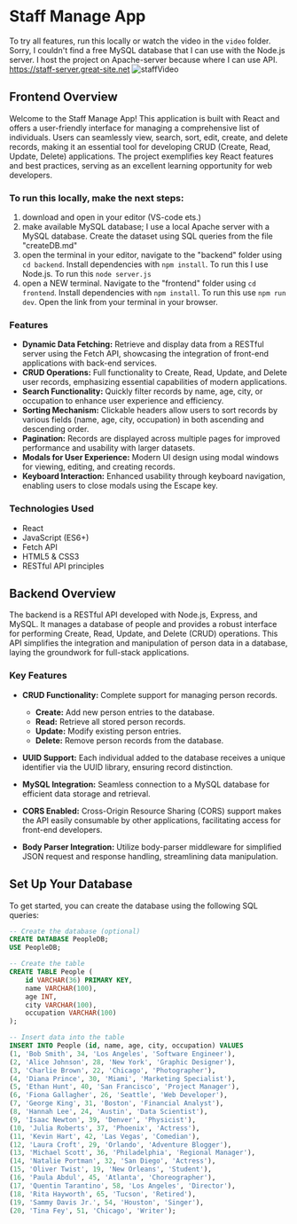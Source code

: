 # Staff Manage App
To try all features, run this locally or watch the video in the ```video``` folder. Sorry, I couldn't find a free MySQL database that I can use with the Node.js server. I host the project on Apache-server because where I can use API. https://staff-server.great-site.net
![staffVideo](https://github.com/user-attachments/assets/d371740f-39a8-470f-aa07-bc71809a7f68)

## Frontend Overview

Welcome to the Staff Manage App! This application is built with React and offers a user-friendly interface for managing a comprehensive list of individuals. Users can seamlessly view, search, sort, edit, create, and delete records, making it an essential tool for developing CRUD (Create, Read, Update, Delete) applications. The project exemplifies key React features and best practices, serving as an excellent learning opportunity for web developers.

### To run this locally, make the next steps:
1) download and open in your editor (VS-code ets.)
2) make available MySQL database; I use a local Apache server with a MySQL database. Create the dataset using SQL queries from the file "createDB.md"
3) open the terminal in your editor, navigate to the "backend" folder using ```cd backend```. Install dependencies with ```npm install```. To run this I use Node.js. To run this ```node server.js```
4) open a NEW terminal. Navigate to the "frontend" folder using ```cd frontend```. Install dependencies with ```npm install```. To run this use ```npm run dev```. Open the link from your terminal in your browser.
   
### Features

- **Dynamic Data Fetching:** Retrieve and display data from a RESTful server using the Fetch API, showcasing the integration of front-end applications with back-end services.
- **CRUD Operations:** Full functionality to Create, Read, Update, and Delete user records, emphasizing essential capabilities of modern applications.
- **Search Functionality:** Quickly filter records by name, age, city, or occupation to enhance user experience and efficiency.
- **Sorting Mechanism:** Clickable headers allow users to sort records by various fields (name, age, city, occupation) in both ascending and descending order.
- **Pagination:** Records are displayed across multiple pages for improved performance and usability with larger datasets.
- **Modals for User Experience:** Modern UI design using modal windows for viewing, editing, and creating records.
- **Keyboard Interaction:** Enhanced usability through keyboard navigation, enabling users to close modals using the Escape key.

### Technologies Used

- React
- JavaScript (ES6+)
- Fetch API
- HTML5 & CSS3
- RESTful API principles

## Backend Overview

The backend is a RESTful API developed with Node.js, Express, and MySQL. It manages a database of people and provides a robust interface for performing Create, Read, Update, and Delete (CRUD) operations. This API simplifies the integration and manipulation of person data in a database, laying the groundwork for full-stack applications.

### Key Features

- **CRUD Functionality:** Complete support for managing person records.
  - **Create:** Add new person entries to the database.
  - **Read:** Retrieve all stored person records.
  - **Update:** Modify existing person entries.
  - **Delete:** Remove person records from the database.
  
- **UUID Support:** Each individual added to the database receives a unique identifier via the UUID library, ensuring record distinction.
- **MySQL Integration:** Seamless connection to a MySQL database for efficient data storage and retrieval.
- **CORS Enabled:** Cross-Origin Resource Sharing (CORS) support makes the API easily consumable by other applications, facilitating access for front-end developers.
- **Body Parser Integration:** Utilize body-parser middleware for simplified JSON request and response handling, streamlining data manipulation.

## Set Up Your Database

To get started, you can create the database using the following SQL queries:

```sql
-- Create the database (optional)
CREATE DATABASE PeopleDB;
USE PeopleDB;

-- Create the table
CREATE TABLE People (
    id VARCHAR(36) PRIMARY KEY,
    name VARCHAR(100),
    age INT,
    city VARCHAR(100),
    occupation VARCHAR(100)
);

-- Insert data into the table
INSERT INTO People (id, name, age, city, occupation) VALUES
(1, 'Bob Smith', 34, 'Los Angeles', 'Software Engineer'),
(2, 'Alice Johnson', 28, 'New York', 'Graphic Designer'),
(3, 'Charlie Brown', 22, 'Chicago', 'Photographer'),
(4, 'Diana Prince', 30, 'Miami', 'Marketing Specialist'),
(5, 'Ethan Hunt', 40, 'San Francisco', 'Project Manager'),
(6, 'Fiona Gallagher', 26, 'Seattle', 'Web Developer'),
(7, 'George King', 31, 'Boston', 'Financial Analyst'),
(8, 'Hannah Lee', 24, 'Austin', 'Data Scientist'),
(9, 'Isaac Newton', 39, 'Denver', 'Physicist'),
(10, 'Julia Roberts', 37, 'Phoenix', 'Actress'),
(11, 'Kevin Hart', 42, 'Las Vegas', 'Comedian'),
(12, 'Laura Croft', 29, 'Orlando', 'Adventure Blogger'),
(13, 'Michael Scott', 36, 'Philadelphia', 'Regional Manager'),
(14, 'Natalie Portman', 32, 'San Diego', 'Actress'),
(15, 'Oliver Twist', 19, 'New Orleans', 'Student'),
(16, 'Paula Abdul', 45, 'Atlanta', 'Choreographer'),
(17, 'Quentin Tarantino', 58, 'Los Angeles', 'Director'),
(18, 'Rita Hayworth', 65, 'Tucson', 'Retired'),
(19, 'Sammy Davis Jr.', 54, 'Houston', 'Singer'),
(20, 'Tina Fey', 51, 'Chicago', 'Writer');
```
